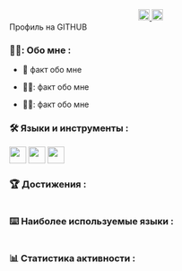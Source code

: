 <div id="badges" align ="center">
  <a href= "https://t.me/Vladislav20006">
    <img src = "https://detskiy-doctor.ru/wp-content/uploads/2023/05/52f64b4f80b236249b40048a9b63d27d.png" width="20" height="20">
  </a>
  
<a href= "https://mail.google.com/mail/u/1/#inbox/FMfcgzQXJkdVVmPkJMNZgXdnSlHjRTMM">
  <img src = "https://blogger.googleusercontent.com/img/a/AVvXsEitVHZJnX08aCeWZpHSFEiAQB2l6QmlrFV3fgPalIHFpKXB25hHxIrI-srzdvtpOWvVs2KrA0zD14gnAis71Qj4Hct2-aokeVUQCofRVa3CbQdNcDNkV8mJRy_-Ubi4ZkAc-HTqlCGNDIy8IbwQDeeRn9oKFvtzymQf1CTDXm4_TZnfSc6gm569DSij" width="20" height="20">
</a>
</div>

<div id="vievprof" align="center>
  https://komarev.com/ghpvc/?username=Vladislav166&style=flat-square
</div>

<div id="heythere" align="center"
<h1> Профиль на GITHUB </h1>
</div>

### 👨‍💻: Обо мне :

- :brain: факт обо мне

- 👨‍✈️: факт обо мне

- 🚴‍♀️: факт обо мне

### :hammer_and_wrench: Языки и инструменты :

<div>
  <img src="https://avatars.mds.yandex.net/i?id=76f28736e27e47fb267124ecba089052db0f203d-12521952-images-thumbs&n=13" width="30" height="30">
  <img src="https://avatars.dzeninfra.ru/get-zen_doc/271828/pub_65932159bffa447dc94de736_659333ac438ebb0987140b07/scale_1200" width="30" height="30">
  <img src="https://gitlab.com/uploads/-/system/group/avatar/10532272/github.png" width="30" height="30">
</div>

### :trophy: Достижения :

<div>
  <img src="https://github-profile-trophy.vercel.app/?username=Vladislav166" alt=""/>
</div>

### :keyboard: Наиболее используемые языки :

<div>
  <img src="https://github-readme-stats.vercel.app/api/top-langs/?username=Vladislav166" alt=""/>
</div>

### :bar_chart: Статистика активности :

<div>
  <img src="https://github-readme-activity-graph.vercel.app/graph?username=Vladislav166&theme=dracula" alt=""/>
</div>
